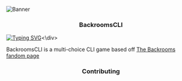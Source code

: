 ![Banner](https://user-images.githubusercontent.com/49075095/193104255-22dc5724-29b7-4b43-bd97-66e1d8910476.png)

### <div align="center">BackroomsCLI
  [![Typing SVG](https://readme-typing-svg.demolab.com?font=Fira+Code&pause=1000&width=435&lines=BackroomsCLI+game+written+in+Python)](https://git.io/typing-svg)<\div>


BackroomsCLI is a multi-choice CLI game based off [The Backrooms fandom page](https://backrooms.fandom.com/wiki/Backrooms_Wiki)

  
  
### <div align="center">Contributing
  
